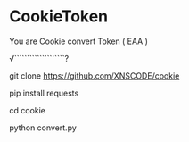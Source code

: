 # CookieToken
You are Cookie convert Token ( EAA )

√````````````````````?

git clone https://github.com/XNSCODE/cookie




pip install requests





cd cookie





python convert.py
